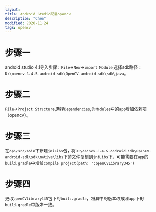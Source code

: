 ```yaml
---
layout:
title: Android Studio配置opencv
description: "Chen"
modified: 2020-11-24
tags: opencv
---   
```

# 步骤一  
android studio 4.1导入步骤：`File`->`New`->`import Module`,选择sdk路径：`D:\opencv-3.4.5-android-sdk\OpenCV-android-sdk\sdk\java`。  
# 步骤二  
`File`->`Project Structure`,选择`Dependencies`,为`Modules`中的`app`增加依赖项（opencv）。  
# 步骤三  
在`app/src/main`下新建`jniLibs`包，将`D:\opencv-3.4.5-android-sdk\OpenCV-android-sdk\sdk\native\libs`下的文件复制到`jniLibs`下。可能需要在`app`的`build.gradle`中增加`compile project(path: ':openCVLibrary345')`  
# 步骤四  
更改`openCVLibrary345`包下的`build.gradle`，将其中的版本改成和`app`下的`build.gradle`中版本一致。 
